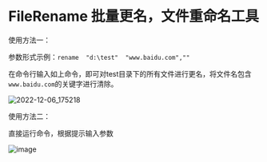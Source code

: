 # FileRename 批量更名，文件重命名工具
使用方法一：

参数形式示例：` rename  "d:\test"  "www.baidu.com","" `

在命令行输入如上命令，即可对test目录下的所有文件进行更名，将文件名包含`www.baidu.com`的关键字进行清除。




![2022-12-06_175218](https://user-images.githubusercontent.com/51697927/205879826-706b5f2b-de69-4800-af49-7e97853e3bfc.png)



使用方法二：

直接运行命令，根据提示输入参数

![image](https://user-images.githubusercontent.com/51697927/205879521-9c8f43db-df57-4990-9c43-b0f1d2c5c376.png)
